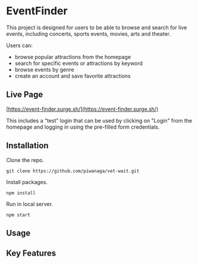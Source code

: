 # EventFinder

This project is designed for users to be able to browse and search for live events, including concerts, sports events, movies, arts and theater. 

Users can:

* browse popular attractions from the homepage
* search for specific events or attractions by keyword
* browse events by genre 
* create an account and save favorite attractions

## Live Page
[https://event-finder.surge.sh/](https://event-finder.surge.sh/)

This includes a "test" login that can be used by clicking on "Login" from the homepage and logging in using the pre-filled form credentials. 

## Installation

Clone the repo.

```
git clone https://github.com/piwanaga/vet-wait.git
```

Install packages.

```
npm install
```

Run in local server.

```
npm start
```

## Usage



## Key Features



